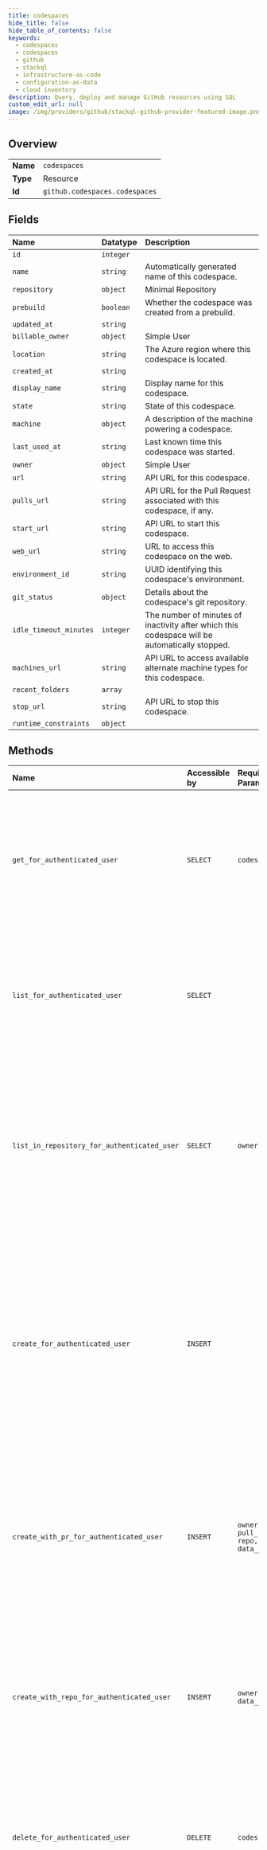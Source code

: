 ```yaml
---
title: codespaces
hide_title: false
hide_table_of_contents: false
keywords:
  - codespaces
  - codespaces
  - github    
  - stackql
  - infrastructure-as-code
  - configuration-as-data
  - cloud inventory
description: Query, deploy and manage GitHub resources using SQL
custom_edit_url: null
image: /img/providers/github/stackql-github-provider-featured-image.png
---
```

  
    

## Overview
<table><tbody>
<tr><td><b>Name</b></td><td><code>codespaces</code></td></tr>
<tr><td><b>Type</b></td><td>Resource</td></tr>
<tr><td><b>Id</b></td><td><code>github.codespaces.codespaces</code></td></tr>
</tbody></table>

## Fields
| Name | Datatype | Description |
|:-----|:---------|:------------|
| `id` | `integer` |  |
| `name` | `string` | Automatically generated name of this codespace. |
| `repository` | `object` | Minimal Repository |
| `prebuild` | `boolean` | Whether the codespace was created from a prebuild. |
| `updated_at` | `string` |  |
| `billable_owner` | `object` | Simple User |
| `location` | `string` | The Azure region where this codespace is located. |
| `created_at` | `string` |  |
| `display_name` | `string` | Display name for this codespace. |
| `state` | `string` | State of this codespace. |
| `machine` | `object` | A description of the machine powering a codespace. |
| `last_used_at` | `string` | Last known time this codespace was started. |
| `owner` | `object` | Simple User |
| `url` | `string` | API URL for this codespace. |
| `pulls_url` | `string` | API URL for the Pull Request associated with this codespace, if any. |
| `start_url` | `string` | API URL to start this codespace. |
| `web_url` | `string` | URL to access this codespace on the web. |
| `environment_id` | `string` | UUID identifying this codespace's environment. |
| `git_status` | `object` | Details about the codespace's git repository. |
| `idle_timeout_minutes` | `integer` | The number of minutes of inactivity after which this codespace will be automatically stopped. |
| `machines_url` | `string` | API URL to access available alternate machine types for this codespace. |
| `recent_folders` | `array` |  |
| `stop_url` | `string` | API URL to stop this codespace. |
| `runtime_constraints` | `object` |  |
## Methods
| Name | Accessible by | Required Params | Description |
|:-----|:--------------|:----------------|:------------|
| `get_for_authenticated_user` | `SELECT` | `codespace_name` | Gets information about a user's codespace.<br /><br />You must authenticate using an access token with the `codespace` scope to use this endpoint. |
| `list_for_authenticated_user` | `SELECT` |  | Lists the authenticated user's codespaces.<br /><br />You must authenticate using an access token with the `codespace` scope to use this endpoint. |
| `list_in_repository_for_authenticated_user` | `SELECT` | `owner, repo` | Lists the codespaces associated to a specified repository and the authenticated user.<br /><br />You must authenticate using an access token with the `codespace` scope to use this endpoint. |
| `create_for_authenticated_user` | `INSERT` |  | Creates a new codespace, owned by the authenticated user.<br /><br />This endpoint requires either a `repository_id` OR a `pull_request` but not both.<br /><br />You must authenticate using an access token with the `codespace` scope to use this endpoint. |
| `create_with_pr_for_authenticated_user` | `INSERT` | `owner, pull_number, repo, data__location` | Creates a codespace owned by the authenticated user for the specified pull request.<br /><br />You must authenticate using an access token with the `codespace` scope to use this endpoint. |
| `create_with_repo_for_authenticated_user` | `INSERT` | `owner, repo, data__location` | Creates a codespace owned by the authenticated user in the specified repository.<br /><br />You must authenticate using an access token with the `codespace` scope to use this endpoint. |
| `delete_for_authenticated_user` | `DELETE` | `codespace_name` | Deletes a user's codespace.<br /><br />You must authenticate using an access token with the `codespace` scope to use this endpoint. |
| `export_for_authenticated_user` | `EXEC` | `codespace_name` | Triggers an export of the specified codespace and returns a URL and ID where the status of the export can be monitored.<br /><br />You must authenticate using a personal access token with the `codespace` scope to use this endpoint. |
| `get_export_details_for_authenticated_user` | `EXEC` | `codespace_name, export_id` | Gets information about an export of a codespace.<br /><br />You must authenticate using a personal access token with the `codespace` scope to use this endpoint. |
| `start_for_authenticated_user` | `EXEC` | `codespace_name` | Starts a user's codespace.<br /><br />You must authenticate using an access token with the `codespace` scope to use this endpoint. |
| `stop_for_authenticated_user` | `EXEC` | `codespace_name` | Stops a user's codespace.<br /><br />You must authenticate using an access token with the `codespace` scope to use this endpoint. |
| `update_for_authenticated_user` | `EXEC` | `codespace_name` | Updates a codespace owned by the authenticated user. Currently only the codespace's machine type and recent folders can be modified using this endpoint.<br /><br />If you specify a new machine type it will be applied the next time your codespace is started.<br /><br />You must authenticate using an access token with the `codespace` scope to use this endpoint. |
